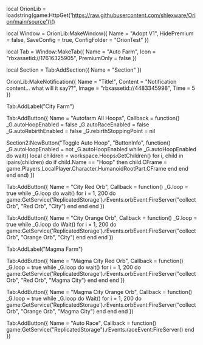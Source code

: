 local OrionLib = loadstring(game:HttpGet('https://raw.githubusercontent.com/shlexware/Orion/main/source'))()

local Window = OrionLib:MakeWindow({
    Name = "Adopt V1",
    HidePremium = false,
    SaveConfig = true,
    ConfigFolder = "OrionTest"
})

local Tab = Window:MakeTab({
    Name = "Auto Farm",
    Icon = "rbxassetid://17616325905",
    PremiumOnly = false
})

local Section = Tab:AddSection({
    Name = "Section"
})

OrionLib:MakeNotification({
    Name = "Title!",
    Content = "Notification content... what will it say??",
    Image = "rbxassetid://4483345998",
    Time = 5
})

Tab:AddLabel("City Farm")

Tab:AddButton({
    Name = "Autofarm All Hoops",
    Callback = function()
              _G.autoHoopEnabled = false
_G.autoRaceEnabled = false
_G.autoRebirthEnabled = false
_G.rebirthStoppingPoint = nil

Section2:NewButton("Toggle Auto Hoop", "ButtonInfo", function()
    _G.autoHoopEnabled = not _G.autoHoopEnabled
    while _G.autoHoopEnabled do
        wait()
        local children = workspace.Hoops:GetChildren()
        for i, child in ipairs(children) do
            if child.Name == "Hoop" then
                child.CFrame = game.Players.LocalPlayer.Character.HumanoidRootPart.CFrame
            end
        end
    end
end)
})

Tab:AddButton({
    Name = "City Red Orb",
    Callback = function()
        _G.loop = true
        while _G.loop do
            wait()
            for i = 1, 200 do
                game:GetService('ReplicatedStorage').rEvents.orbEvent:FireServer("collectOrb", "Red Orb", "City")
            end
        end
    end
})

Tab:AddButton({
   Name = "City Orange Orb",
   Callback = function()
     _G.loop = true
     while _G.loop do
       Wait()
       for i = 1, 200 do
         game:GetService('ReplicatedStorage').rEvents.orbEvent:FireServer("collectOrb", "Orange Orb", "City")
            end
        end
    end
})

Tab:AddLabel("Magma Farm")

Tab:AddButton({
    Name = "Magma City Red Orb",
    Callback = function()
        _G.loop = true
        while _G.loop do
            wait()
            for i = 1, 200 do
                game:GetService('ReplicatedStorage').rEvents.orbEvent:FireServer("collectOrb", "Red Orb", "Magma City")
            end
        end
    end
})

Tab:AddButton({
   Name = "Magma City Orange Orb",
   Callback = function()
     _G.loop = true
     while _G.loop do
       Wait()
       for i = 1, 200 do
         game:GetService('ReplicatedStorage').rEvents.orbEvent:FireServer("collectOrb", "Orange Orb", "Magma City")
            end
        end
    end
})

Tab:AddButton({
	Name = "Auto Race",
	Callback = function()
      		game:GetService("ReplicatedStorage").rEvents.raceEvent:FireServer()
  	end    
})
